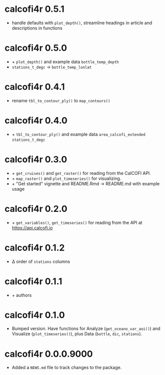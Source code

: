 # calcofi4r 0.5.1

* handle defaults with `plot_depth()`, streamline headings in article and descriptions in functions

# calcofi4r 0.5.0

* \+ `plot_depth()` and example data `bottle_temp_depth`
* `stations_t_degc` -> `bottle_temp_lonlat`

# calcofi4r 0.4.1

* rename `tbl_to_contour_ply()` to `map_contours()`

# calcofi4r 0.4.0

* \+ `tbl_to_contour_ply()` and example data `area_calcofi_extended` `stations_t_degc`

# calcofi4r 0.3.0

* \+ `get_cruises()` and `get_raster()` for reading from the CalCOFI API.
* \+ `map_raster()` and `plot_timeseries()` for visualizing.
* \+ "Get started" vignette and README.Rmd -> README.md with example usage

# calcofi4r 0.2.0

* \+ `get_variables()`, `get_timeseries()` for reading from the API at https://api.calcofi.io

# calcofi4r 0.1.2

* ∆ order of `stations` columns

# calcofi4r 0.1.1

* \+ authors

# calcofi4r 0.1.0

* Bumped version. Have functions for Analyze (`get_oceano_var_aoi()`) and Visualize (`plot_timeseries()`), plus Data (`bottle`, `dic`, `stations`).

# calcofi4r 0.0.0.9000

* Added a `NEWS.md` file to track changes to the package.
